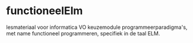 # functioneelElm
lesmateriaal voor informatica VO keuzemodule programmeerparadigma's, met name functioneel programmeren, specifiek in de taal ELM. 
